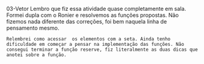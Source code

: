 ﻿
03-Vetor
	Lembro que fiz essa atividade quase completamente em sala. Formei dupla com o Ronier e resolvemos as funções propostas. Não fizemos nada diferente  das correções, foi bem naquela linha de pensamento mesmo.

	Relembrei como acessar  os elementos com a seta. Ainda tenho dificuldade em começar a pensar na implementação das funções. Não consegui terminar a função reserve, fiz literalmente as duas dicas que anotei sobre a função.

